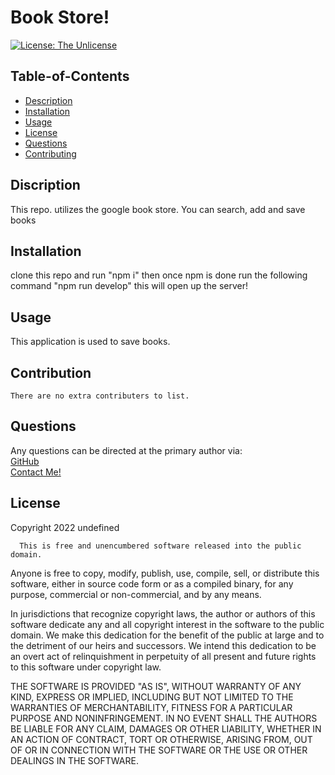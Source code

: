 
  # Book Store!

  [![License: The Unlicense](https://img.shields.io/badge/license-The%20Unlicense-blue)](https://img.shields.io/badge/license-The%20Unlicense-blue)

  ## Table-of-Contents

  * [Description](#description)
  * [Installation](#installation)
  * [Usage](#usage)
  * [License](#license)
  * [Questions](#questions)
  * [Contributing](#contributing)
  
  ## Discription

  This repo. utilizes the google book store. You can search, add and save books
  
  ## Installation
  
  clone this repo and run "npm i" then once npm is done run the following command "npm run develop" this will open up the server!
  
  ## Usage

  This application is used to save books.

  ## Contribution

  
    There are no extra contributers to list.
    

  ## Questions

  Any questions can be directed at the primary author via: <br>
  [GitHub](https://github.com/JoelHauser) <br>
  [Contact Me!](mailto:joel.hauser@gmail.com)

  ## License
  Copyright 2022 undefined
      
      This is free and unencumbered software released into the public domain.

Anyone is free to copy, modify, publish, use, compile, sell, or
distribute this software, either in source code form or as a compiled
binary, for any purpose, commercial or non-commercial, and by any
means.

In jurisdictions that recognize copyright laws, the author or authors
of this software dedicate any and all copyright interest in the
software to the public domain. We make this dedication for the benefit
of the public at large and to the detriment of our heirs and
successors. We intend this dedication to be an overt act of
relinquishment in perpetuity of all present and future rights to this
software under copyright law.

THE SOFTWARE IS PROVIDED "AS IS", WITHOUT WARRANTY OF ANY KIND,
EXPRESS OR IMPLIED, INCLUDING BUT NOT LIMITED TO THE WARRANTIES OF
MERCHANTABILITY, FITNESS FOR A PARTICULAR PURPOSE AND NONINFRINGEMENT.
IN NO EVENT SHALL THE AUTHORS BE LIABLE FOR ANY CLAIM, DAMAGES OR
OTHER LIABILITY, WHETHER IN AN ACTION OF CONTRACT, TORT OR OTHERWISE,
ARISING FROM, OUT OF OR IN CONNECTION WITH THE SOFTWARE OR THE USE OR
OTHER DEALINGS IN THE SOFTWARE.
